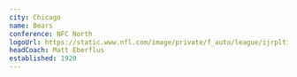 ```yaml
---
city: Chicago
name: Bears
conference: NFC North
logoUrl: https://static.www.nfl.com/image/private/f_auto/league/ijrplti0kmzsyoaikhv1
headCoach: Matt Eberflus
established: 1920
---
```

